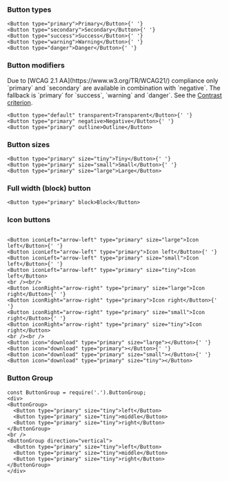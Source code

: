 ### Button types

```
<Button type="primary">Primary</Button>{' '}
<Button type="secondary">Secondary</Button>{' '}
<Button type="success">Success</Button>{' '}
<Button type="warning">Warning</Button>{' '}
<Button type="danger">Danger</Button>{' '}
```

### Button modifiers

<div class="m-alert d-alert m-alert--wcag u-margin-bottom">
    <p>Due to [WCAG 2.1 AA](https://www.w3.org/TR/WCAG21/) compliance only `primary` and `secondary` are available in combination with `negative`.
      The fallback is `primary` for `success`, `warning` and `danger`. See the <a href="https://www.w3.org/TR/WCAG21/#contrast-minimum" title="Web Content Accessibility Guidelines (WCAG) 2.1 Success Criterion 1.4.3 Contrast (Minimum)" class="has-icon-right" target="_blank">Contrast criterion<span class="fa fa-external-link"></span></a>.</p>
</div>

```
<Button type="default" transparent>Transparent</Button>{' '}
<Button type="primary" negative>Negative</Button>{' '}
<Button type="primary" outline>Outline</Button>
```

### Button sizes

```
<Button type="primary" size="tiny">Tiny</Button>{' '}
<Button type="primary" size="small">Small</Button>{' '}
<Button type="primary" size="large">Large</Button>
```

### Full width (block) button

```
<Button type="primary" block>Block</Button>
```

### Icon buttons

```

<Button iconLeft="arrow-left" type="primary" size="large">Icon left</Button>{' '}
<Button iconLeft="arrow-left" type="primary">Icon left</Button>{' '}
<Button iconLeft="arrow-left" type="primary" size="small">Icon left</Button>{' '}
<Button iconLeft="arrow-left" type="primary" size="tiny">Icon left</Button>
<br /><br/>
<Button iconRight="arrow-right" type="primary" size="large">Icon right</Button>{' '}
<Button iconRight="arrow-right" type="primary">Icon right</Button>{' '}
<Button iconRight="arrow-right" type="primary" size="small">Icon right</Button>{' '}
<Button iconRight="arrow-right" type="primary" size="tiny">Icon right</Button>
<br /><br />
<Button icon="download" type="primary" size="large"></Button>{' '}
<Button icon="download" type="primary"></Button>{' '}
<Button icon="download" type="primary" size="small"></Button>{' '}
<Button icon="download" type="primary" size="tiny"></Button>
```

### Button Group

```
const ButtonGroup = require('.').ButtonGroup;
<div>
<ButtonGroup>
  <Button type="primary" size="tiny">left</Button>
  <Button type="primary" size="tiny">middle</Button>
  <Button type="primary" size="tiny">right</Button>
</ButtonGroup>
<br />
<ButtonGroup direction="vertical">
  <Button type="primary" size="tiny">left</Button>
  <Button type="primary" size="tiny">middle</Button>
  <Button type="primary" size="tiny">right</Button>
</ButtonGroup>
</div>
```
